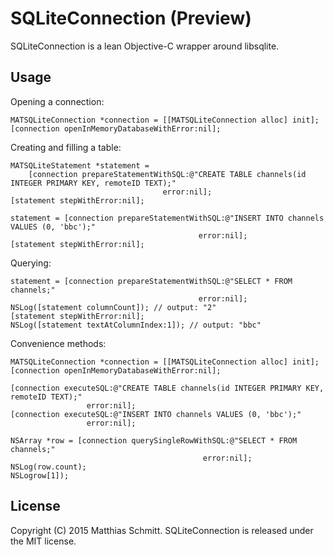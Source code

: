 # SQLiteConnection (Preview)

SQLiteConnection is a lean Objective-C wrapper around libsqlite.

## Usage

Opening a connection:

```
MATSQLiteConnection *connection = [[MATSQLiteConnection alloc] init];
[connection openInMemoryDatabaseWithError:nil];
```

Creating and filling a table:

```
MATSQLiteStatement *statement =
    [connection prepareStatementWithSQL:@"CREATE TABLE channels(id INTEGER PRIMARY KEY, remoteID TEXT);"
                                  error:nil];
[statement stepWithError:nil];

statement = [connection prepareStatementWithSQL:@"INSERT INTO channels VALUES (0, 'bbc');"
                                          error:nil];
[statement stepWithError:nil];
```

Querying:

```
statement = [connection prepareStatementWithSQL:@"SELECT * FROM channels;"
                                          error:nil];
NSLog([statement columnCount]); // output: "2"
[statement stepWithError:nil];
NSLog([statement textAtColumnIndex:1]); // output: "bbc"
```

Convenience methods:

```
MATSQLiteConnection *connection = [[MATSQLiteConnection alloc] init];
[connection openInMemoryDatabaseWithError:nil];

[connection executeSQL:@"CREATE TABLE channels(id INTEGER PRIMARY KEY, remoteID TEXT);"
                 error:nil];
[connection executeSQL:@"INSERT INTO channels VALUES (0, 'bbc');"
                 error:nil];

NSArray *row = [connection querySingleRowWithSQL:@"SELECT * FROM channels;"
                                           error:nil];
NSLog(row.count);
NSLogrow[1]);
```

## License

Copyright (C) 2015 Matthias Schmitt. SQLiteConnection is released under the MIT license.

